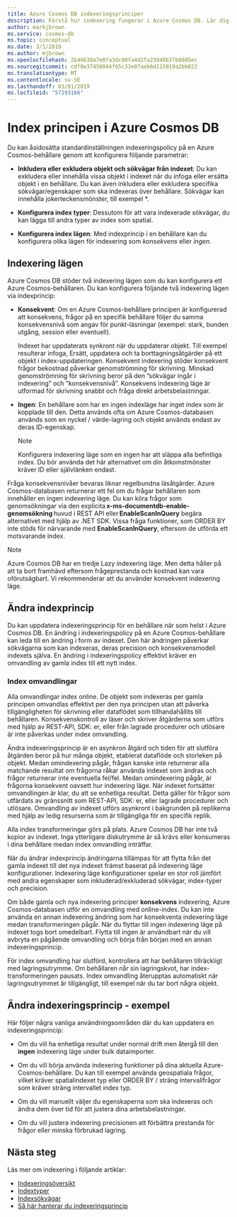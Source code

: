 ```yaml
---
title: Azure Cosmos DB indexeringsprinciper
description: Förstå hur indexering fungerar i Azure Cosmos DB. Lär dig mer om att konfigurera och ändra indexeringsprincip för automatisk indexering och bättre prestanda.
author: markjbrown
ms.service: cosmos-db
ms.topic: conceptual
ms.date: 3/1/2019
ms.author: mjbrown
ms.openlocfilehash: 2b46638a7e0fa3dc80fa4d2fa23d49b37b8885ec
ms.sourcegitcommit: cdf0e37450044f65c33e07aeb6d115819a2bb822
ms.translationtype: MT
ms.contentlocale: sv-SE
ms.lasthandoff: 03/01/2019
ms.locfileid: "57193166"
---
```

# <a name="index-policy-in-azure-cosmos-db"></a>Index principen i Azure Cosmos DB

Du kan åsidosätta standardinställningen indexeringspolicy på en Azure Cosmos-behållare genom att konfigurera följande parametrar:

* **Inkludera eller exkludera objekt och sökvägar från indexet**: Du kan exkludera eller innehålla vissa objekt i indexet när du infoga eller ersätta objekt i en behållare. Du kan även inkludera eller exkludera specifika sökvägar/egenskaper som ska indexeras över behållare. Sökvägar kan innehålla jokerteckensmönster, till exempel *.

* **Konfigurera index typer**: Dessutom för att vara indexerade sökvägar, du kan lägga till andra typer av index som spatial.

* **Konfigurera index lägen**: Med indexprincip i en behållare kan du konfigurera olika lägen för indexering som *konsekvens* eller *ingen*.

## <a name="indexing-modes"></a>Indexering lägen

Azure Cosmos DB stöder två indexering lägen som du kan konfigurera ett Azure Cosmos-behållaren. Du kan konfigurera följande två indexering lägen via indexprincip:

* **Konsekvent**: Om en Azure Cosmos-behållare principen är konfigurerad att konsekvens, frågor på en specifik behållare följer du samma konsekvensnivå som angav för punkt-läsningar (exempel: stark, bunden utgång, session eller eventuell). 

  Indexet har uppdaterats synkront när du uppdaterar objekt. Till exempel resulterar infoga, Ersätt, uppdatera och ta borttagningsåtgärder på ett objekt i index-uppdateringen. Konsekvent indexering stöder konsekvent frågor bekostnad påverkar genomströmning för skrivning. Minskad genomströmning för skrivning beror på den ”sökvägar ingår i indexering” och ”konsekvensnivå”. Konsekvens indexering läge är utformad för skrivning snabbt och fråga direkt arbetsbelastningar.

* **Ingen**: En behållare som har en ingen indexläge har inget index som är kopplade till den. Detta används ofta om Azure Cosmos-databasen används som en nyckel / värde-lagring och objekt används endast av deras ID-egenskap.

  > [!NOTE]
  > Konfigurera indexering läge som en ingen har att släppa alla befintliga index. Du bör använda det här alternativet om din åtkomstmönster kräver ID eller självlänken endast.

Fråga konsekvensnivåer bevaras liknar regelbundna läsåtgärder. Azure Cosmos-databasen returnerar ett fel om du frågar behållaren som innehåller en ingen indexering läge. Du kan köra frågor som genomsökningar via den explicita **x-ms-documentdb-enable-genomsökning** huvud i REST API eller **EnableScanInQuery** begära alternativet med hjälp av .NET SDK. Vissa fråga funktioner, som ORDER BY inte stöds för närvarande med **EnableScanInQuery**, eftersom de utförda ett motsvarande index.

> [!NOTE]
> Azure Cosmos DB har en tredje Lazy indexering läge. Men detta håller på att ta bort framhävd eftersom frågeprestanda och kostnad kan vara oförutsägbart. Vi rekommenderar att du använder konsekvent indexering läge.

## <a name="modifying-the-indexing-policy"></a>Ändra indexprincip

Du kan uppdatera indexeringsprincip för en behållare när som helst i Azure Cosmos DB. En ändring i indexeringspolicy på en Azure Cosmos-behållare kan leda till en ändring i form av indexet. Den här ändringen påverkar sökvägarna som kan indexeras, deras precision och konsekvensmodell indexets själva. En ändring i indexeringspolicy effektivt kräver en omvandling av gamla index till ett nytt index.

### <a name="index-transformations"></a>Index omvandlingar

Alla omvandlingar index online. De objekt som indexeras per gamla principen omvandlas effektivt per den nya principen utan att påverka tillgängligheten för skrivning eller dataflödet som tillhandahållits till behållaren. Konsekvenskontroll av läser och skriver åtgärderna som utförs med hjälp av REST-API, SDK: er, eller från lagrade procedurer och utlösare är inte påverkas under index omvandling.

Ändra indexeringsprincip är en asynkron åtgärd och tiden för att slutföra åtgärden beror på hur många objekt, etablerat dataflöde och storleken på objekt. Medan omindexering pågår, frågan kanske inte returnerar alla matchande resultat om frågorna råkar använda indexet som ändras och frågor returnerar inte eventuella fel/fel. Medan omindexering pågår, är frågorna konsekvent oavsett hur indexering läge. När indexet fortsätter omvandlingen är klar, du att se enhetliga resultat. Detta gäller för frågor som utfärdats av gränssnitt som REST-API, SDK: er, eller lagrade procedurer och utlösare. Omvandling av indexet utförs asynkront i bakgrunden på replikerna med hjälp av ledig resurserna som är tillgängliga för en specifik replik.

Alla index transformeringar görs på plats. Azure Cosmos DB har inte två kopior av indexet. Inga ytterligare diskutrymme är så krävs eller konsumeras i dina behållare medan index omvandling inträffar.

När du ändrar indexprincip ändringarna tillämpas för att flytta från det gamla indexet till det nya indexet främst baserat på indexering läge konfigurationer. Indexering läge konfigurationer spelar en stor roll jämfört med andra egenskaper som inkluderad/exkluderad sökvägar, index-typer och precision.

Om både gamla och nya indexering principer **konsekvens** indexering, Azure Cosmos-databasen utför en omvandling med online-index. Du kan inte använda en annan indexering ändring som har konsekventa indexering läge medan transformeringen pågår. När du flyttar till ingen indexering läge på indexet togs bort omedelbart. Flytta till ingen är användbart när du vill avbryta en pågående omvandling och börja från början med en annan indexeringsprincip.

För index omvandling har slutförd, kontrollera att har behållaren tillräckligt med lagringsutrymme. Om behållaren når sin lagringskvot, har index-transformeringen pausats. Index omvandling återupptas automatiskt när lagringsutrymmet är tillgängligt, till exempel när du tar bort några objekt.

## <a name="modifying-the-indexing-policy---examples"></a>Ändra indexeringsprincip - exempel

Här följer några vanliga användningsområden där du kan uppdatera en indexeringsprincip:

* Om du vill ha enhetliga resultat under normal drift men återgå till den **ingen** indexering läge under bulk dataimporter.

* Om du vill börja använda indexering funktioner på dina aktuella Azure-Cosmos-behållare. Du kan till exempel använda geospatiala frågor, vilket kräver spatialindexet typ eller ORDER BY / sträng intervallfrågor som kräver sträng intervallet index typ.

* Om du vill manuellt väljer du egenskaperna som ska indexeras och ändra dem över tid för att justera dina arbetsbelastningar.

* Om du vill justera indexering precisionen att förbättra prestanda för frågor eller minska förbrukad lagring.

## <a name="next-steps"></a>Nästa steg

Läs mer om indexering i följande artiklar:

* [Indexeringsöversikt](index-overview.md)
* [Indextyper](index-types.md)
* [Indexsökvägar](index-paths.md)
* [Så här hanterar du indexeringsprincip](how-to-manage-indexing-policy.md)
